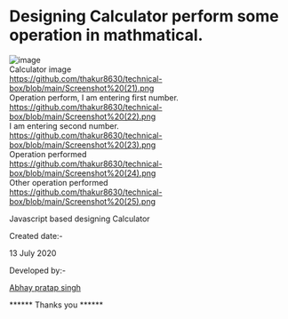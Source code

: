 # Designing Calculator perform some operation in mathmatical.
![image](https://github.com/thakur8630/technical-box/blob/main/Screenshot%20(20).png)
<br>
Calculator image
<br>
https://github.com/thakur8630/technical-box/blob/main/Screenshot%20(21).png
<br>
Operation perform, I am entering first number.
<br>
https://github.com/thakur8630/technical-box/blob/main/Screenshot%20(22).png
<br>
I am entering second number.
<br>
https://github.com/thakur8630/technical-box/blob/main/Screenshot%20(23).png
<br>
Operation performed
<br>
https://github.com/thakur8630/technical-box/blob/main/Screenshot%20(24).png
<br>
Other operation performed
<br>
https://github.com/thakur8630/technical-box/blob/main/Screenshot%20(25).png

Javascript based designing Calculator

Created date:-

13 July 2020

Developed by:- 

<a href="https://www.github.com/thakur8630">Abhay pratap singh </a>


****** Thanks you ******
